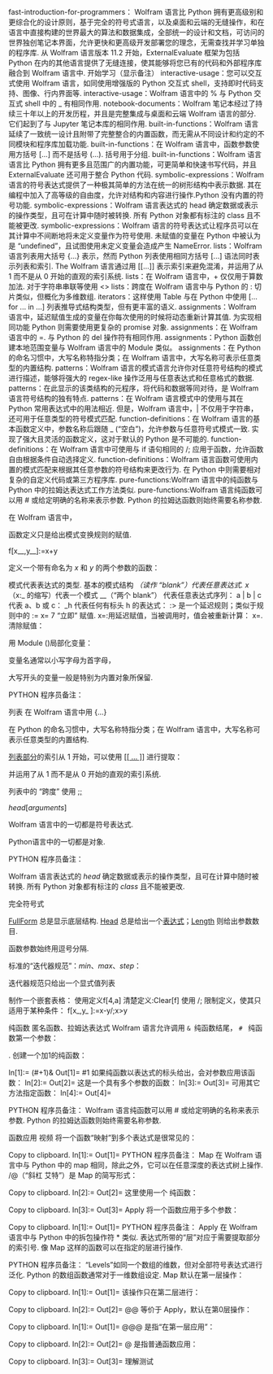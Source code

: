 
fast-introduction-for-programmers： Wolfram 语言比 Python 拥有更高级别和更综合化的设计原则，基于完全的符号式语言，以及桌面和云端的无缝操作，和在语言中直接构建的世界最大的算法和数据集成，全部统一的设计和文档，可访问的世界独创笔记本界面，允许更快和更高级开发部署您的理念，无需查找并学习单独的程序库. 从 Wolfram 语言版本 11.2 开始，ExternalEvaluate 框架为包括 Python 在内的其他语言提供了无缝连接，使其能够将您已有的代码和外部程序库融合到 Wolfram 语言中. 开始学习（显示备注）
interactive-usage：您可以交互式使用 Wolfram 语言，如同使用增强版的 Python 交互式 shell，支持即时代码支持、图像、行内界面等.
interactive-usage：Wolfram 语言中的 % 与 Python 交互式 shell 中的 _ 有相同作用.
notebook-documents：Wolfram 笔记本经过了持续三十年以上的开发历程，并且是完整集成与桌面和云端 Wolfram 语言的部分. 它们起到了与 Jupyter 笔记本库的相同作用.
built-in-functions：Wolfram 语言延续了一致统一设计且附带了完整整合的内置函数，而无需从不同设计和约定的不同模块和程序库加载功能.
built-in-functions：在 Wolfram 语言中，函数参数使用方括号 [...] 而不是括号 (...). 括号用于分组.
built-in-functions：Wolfram 语言 语言比 Python 拥有更多且范围广的内置功能，可更简单和快速书写代码，并且 ExternalEvaluate 还可用于整合 Python 代码.
symbolic-expressions：Wolfram 语言的符号表达式提供了一种极其简单的方法在统一的树形结构中表示数据. 其在编程中加入了高等级的自由度，允许对结构和内容进行操作.Python 没有内置的符号功能.
symbolic-expressions：Wolfram 语言表达式的 head 确定数据或表示的操作类型，且可在计算中随时被转换. 所有 Python 对象都有标注的 class 且不能被更改.
symbolic-expressions：Wolfram 语言的符号表达式让程序员可以在其计算中不间断地将未定义变量作为符号使用. 未赋值的变量在 Python 中被认为是 “undefined”，且试图使用未定义变量会造成产生 NameError.
lists：Wolfram 语言列表用大括号 {...} 表示，然而 Python 列表使用相同方括号 [...] 语法同时表示列表和索引. The Wolfram 语言通过用 [[...]] 表示索引来避免混淆，并运用了从 1 而不是从 0 开始的直观的索引系统.
lists：在 Wolfram 语言中，+ 仅仅用于算数加法. 对于字符串串联等使用 <>
lists：跨度在 Wolfram 语言中与 Python 的 : 切片类似，但概化为多维数组.
iterators：这样使用 Table 与在 Python 中使用 [... for ... in ...] 列表推导式结构类型，但有更丰富的语义.
assignments：Wolfram 语言中，延迟赋值生成的变量在你每次使用的时候将动态重新计算其值. 为实现相同功能 Python 则需要使用更复杂的 promise 对象.
assignments：在 Wolfram 语言中的 =. 与 Python 的 del 操作符有相同作用.
assignments：Python 函数创建本地范围变量与 Wolfram 语言中的 Module 类似。
assignments：在 Python 的命名习惯中，大写名称特指分类；在 Wolfram 语言中，大写名称可表示任意类型的内置结构.
patterns：Wolfram 语言的模式语言允许你对任意符号结构的模式进行描述，能够将强大的 regex-like 操作泛用与任意表达式和任意格式的数据.
patterns：在此显示的该类结构的元程序，将代码和数据等同对待，是 Wolfram 语言符号结构的独有特点.
patterns：在 Wolfram 语言模式中的使用与其在 Python 常用表达式中的用法相近. 但是，Wolfram 语言中，| 不仅用于字符串，还可用于任意类型的符号模式匹配.
function-definitions：在 Wolfram 语言的基本函数定义中，参数名称后跟随 _ (“空白”)，允许参数与任意符号式模式一致. 实现了强大且灵活的函数定义，这对于默认的 Python 是不可能的.
function-definitions：在 Wolfram 语言中可使用与 if 语句相同的 /; 应用于函数，允许函数自由根据条件自动选择定义.
function-definitions：Wolfram 语言函数可使用内置的模式匹配来根据其任意参数的符号结构来更改行为. 在 Python 中则需要相对复杂的自定义代码或第三方程序库.
pure-functions:Wolfram 语言中的纯函数与 Python 中的拉姆达表达式工作方法类似.
pure-functions:Wolfram 语言纯函数可以用 # 或给定明确的名称来表示参数. Python 的拉姆达函数则始终需要名称参数.


在 Wolfram 语言中，

函数定义只是给出模式变换规则的赋值.

f[x__,y__]:=x+y



定义一个带有命名为 *x* 和 *y* 的两个参数的函数：

模式代表表达式的类型. 基本的模式结构 _（读作 “blank”）代表任意表达式.
x_（x:_ 的缩写）代表一个模式
__（“两个 blank”） 代表任意表达式序列：
a | b | c 代表 a、b 或 c：
_h 代表任何有标头 h 的表达式：
:> 是一个延迟规则；类似于规则中的 :=
x= 7 “立即” 赋值.
x=:用延迟赋值，当被调用时，值会被重新计算：
x=.清除赋值：

用 Module ()局部化变量：

变量名通常以小写字母为首字母，

大写开头的变量一般是特别为内置对象所保留.

PYTHON 程序员备注：

列表 在 Wolfram 语言中用 {...}

在 Python 的命名习惯中，大写名称特指分类；在 Wolfram 语言中，大写名称可表示任意类型的内置结构.

[列表部分](http://reference.wolfram.com/language/guide/PartsOfExpressions.html)的索引从 1 开始，可以使用 [[[ ... \]]](http://reference.wolfram.com/language/guide/PartsOfExpressions.html) 进行提取：

并运用了从 1 而不是从 0 开始的直观的索引系统.

列表中的 “跨度” 使用 [;;](http://reference.wolfram.com/language/ref/Span.html)

*head*[*arguments*]



Wolfram 语言中的一切都是符号表达式.

Python语言中的一切都是对象.

PYTHON 程序员备注：



Wolfram 语言表达式的 *head* 确定数据或表示的操作类型，且可在计算中随时被转换. 所有 Python 对象都有标注的 *class* 且不能被更改.

完全符号式

[FullForm](http://reference.wolfram.com/language/ref/FullForm.html) 总是显示底层结构.
[Head](http://reference.wolfram.com/language/ref/Head.html) 总是给出一个[表达式](http://reference.wolfram.com/language/guide/Expressions.html)；[Length](http://reference.wolfram.com/language/ref/Length.html) 则给出参数数目.

函数参数始终用逗号分隔.

标准的“迭代器规范”：*min*、*max*、*step*：

迭代器规范只给出一个显式值列表

制作一个嵌套表格：
使用定义f[4,a]
清楚定义:Clear[f]
使用 /; 限制定义，使其只适用于某种条件：
f[x_,y_ ]:=x-y/;x>y


纯函数 匿名函数、拉姆达表达式
Wolfram 语言允许调用 
``& ``纯函数结尾，
``# `` 纯函数第一个参数：

.
创建一个加1的纯函数：


In[1]:=	(#+1)&
Out[1]=	#1
如果纯函数以表达式的标头给出，会对参数应用该函数：
In[2]:=	
Out[2]=	
这是一个具有多个参数的函数：
In[3]:=	
Out[3]=	
可用其它方法指定函数：
In[4]:=	
Out[4]=	

PYTHON 程序员备注： Wolfram 语言纯函数可以用 # 或给定明确的名称来表示参数. Python 的拉姆达函数则始终需要名称参数.

函数应用  视频
将一个函数“映射”到多个表达式是很常见的：

Copy to clipboard.
In[1]:=	
Out[1]=	
PYTHON 程序员备注： Map 在 Wolfram 语言中与 Python 中的 map 相同，除此之外，它可以在任意深度的表达式树上操作.
/@（“斜杠 艾特”）是 Map 的简写形式：

Copy to clipboard.
In[2]:=	
Out[2]=	
这里使用一个 纯函数：

Copy to clipboard.
In[3]:=	
Out[3]=	
Apply 将一个函数应用于多个参数：

Copy to clipboard.
In[1]:=	
Out[1]=	
PYTHON 程序员备注： Apply 在 Wolfram 语言中与 Python 中的拆包操作符 * 类似.
表达式所带的“层”对应于需要提取部分的索引号. 像 Map 这样的函数可以在指定的层进行操作.

PYTHON 程序员备注： “Levels”如同一个数组的维数，但对全部符号表达式进行泛化. Python 的数组函数通常对于一维数组设定.
Map 默认在第一层操作：

Copy to clipboard.
In[1]:=	
Out[1]=	
该操作只在第二层进行：

Copy to clipboard.
In[2]:=	
Out[2]=	
@@ 等价于 Apply，默认在第0层操作：

Copy to clipboard.
In[1]:=	
Out[1]=	
@@@ 是指“在第一层应用”：

Copy to clipboard.
In[2]:=	
Out[2]=	
@ 是指普通函数应用：

Copy to clipboard.
In[3]:=	
Out[3]=	
理解测试

